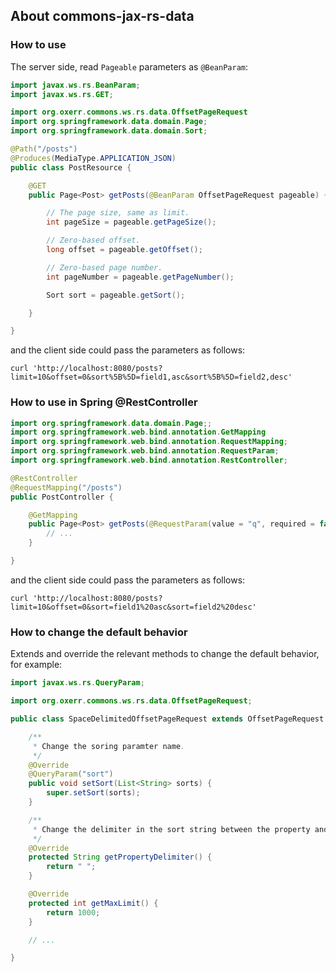 ## About commons-jax-rs-data

### How to use

The server side, read `Pageable` parameters as `@BeanParam`:

```java
import javax.ws.rs.BeanParam;
import javax.ws.rs.GET;

import org.oxerr.commons.ws.rs.data.OffsetPageRequest
import org.springframework.data.domain.Page;
import org.springframework.data.domain.Sort;

@Path("/posts")
@Produces(MediaType.APPLICATION_JSON)
public class PostResource {

	@GET
	public Page<Post> getPosts(@BeanParam OffsetPageRequest pageable) {

		// The page size, same as limit.
		int pageSize = pageable.getPageSize();

		// Zero-based offset.
		long offset = pageable.getOffset();

		// Zero-based page number.
		int pageNumber = pageable.getPageNumber();

		Sort sort = pageable.getSort();

	}

}
```

and the client side could pass the parameters as follows:

```shell
curl 'http://localhost:8080/posts?limit=10&offset=0&sort%5B%5D=field1,asc&sort%5B%5D=field2,desc'
```

### How to use in Spring @RestController

```java
import org.springframework.data.domain.Page;;
import org.springframework.web.bind.annotation.GetMapping
import org.springframework.web.bind.annotation.RequestMapping;
import org.springframework.web.bind.annotation.RequestParam;
import org.springframework.web.bind.annotation.RestController;

@RestController
@RequestMapping("/posts")
public PostController {

	@GetMapping
	public Page<Post> getPosts(@RequestParam(value = "q", required = false) String q, SpaceDelimitedOffsetPageRequest pageable) {
		// ...
	}

}
```

and the client side could pass the parameters as follows:

```shell
curl 'http://localhost:8080/posts?limit=10&offset=0&sort=field1%20asc&sort=field2%20desc'
```

### How to change the default behavior

Extends and override the relevant methods to change the default behavior, for example:

```java
import javax.ws.rs.QueryParam;

import org.oxerr.commons.ws.rs.data.OffsetPageRequest;

public class SpaceDelimitedOffsetPageRequest extends OffsetPageRequest {

	/**
	 * Change the soring paramter name.
	 */
	@Override
	@QueryParam("sort")
	public void setSort(List<String> sorts) {
		super.setSort(sorts);
	}

	/**
	 * Change the delimiter in the sort string between the property and the sort direction.
	 */
	@Override
	protected String getPropertyDelimiter() {
		return " ";
	}

	@Override
	protected int getMaxLimit() {
		return 1000;
	}

	// ...

}
```
